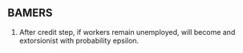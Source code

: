 ## BAMERS

1. After credit step, if workers remain unemployed, will become and extorsionist with probability epsilon.